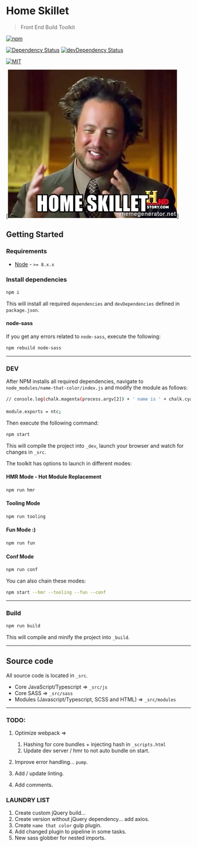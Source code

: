 # Home Skillet
> Front End Build Toolkit

[![npm][npm-image]]()

[![Dependency Status][dep-image]][dep-url] [![devDependency Status][dev-dep-image]][dev-dep-url]

[![MIT][mit-image]][mit-url]

[![homeskillet]]

## Getting Started

### Requirements
* [Node][node-url] - `>= 8.x.x`

### Install dependencies
```sh
npm i
```
This will install all required `dependencies` and `devDependencies` defined in `package.json`.

#### node-sass
If you get any errors related to `node-sass`, execute the following:
```sh
npm rebuild node-sass
```

-----------------------

### DEV
After NPM installs all required dependencies, navigate to `node_modules/name-that-color/index.js` and modify the  module as follows:
```sh
// console.log(chalk.magenta(process.argv[2]) + ' name is ' + chalk.cyan(ntc.name(oneColor(process.argv[2]).hex())[1]));

module.exports = ntc;
```

Then execute the following command:
```sh
npm start
```
This will compile the project into `_dev`, launch your browser and watch for changes in `_src`.

The toolkit has options to launch in different modes:

#### HMR Mode - Hot Module Replacement
```sh
npm run hmr
```

#### Tooling Mode
```sh
npm run tooling
```

#### Fun Mode :)
```sh
npm run fun
```

#### Conf Mode
```sh
npm run conf
```

You can also chain these modes:
```sh
npm start --hmr --tooling --fun --conf
```

-----------------------

### Build
```sh
npm run build
```
This will compile and minify the project into `_build`.

-----------------------

## Source code
All source code is located in `_src`.

* Core JavaScript/Typescript => `_src/js`
* Core SASS => `_src/sass`
* Modules (Javascript/Typescript, SCSS and HTML) => `_src/modules`

-----------------------

### TODO:

1. Optimize webpack =>
    1. Hashing for core bundles + injecting hash in `_scripts.html`
    1. Update dev server / hmr to not auto bundle on start.

1. Improve error handling... `pump`.
1. Add / update linting.
1. Add comments.

### LAUNDRY LIST
1. Create custom jQuery build...
1. Create version without jQuery dependency... add axios.
1. Create `name that color` gulp plugin.
1. Add changed plugin to pipeline in some tasks.
1. New sass globber for nested imports.

[node-url]: https://nodejs.org/en/
[npm-url]: https://www.npmjs.com/
[npm-image]: https://img.shields.io/npm/v/npm.svg
[mit-image]: https://img.shields.io/github/license/mashape/apistatus.svg
[mit-url]: https://github.com/jthomas077/home-skillet/blob/master/LICENSE
[dev-dep-image]: https://david-dm.org/jthomas077/home-skillet/dev-status.svg
[dev-dep-url]: https://david-dm.org/jthomas077/home-skillet/?type=dev
[dep-image]: https://david-dm.org/jthomas077/home-skillet/status.svg
[dep-url]: https://david-dm.org/jthomas077/home-skillet
[homeskillet]: toolkit/home-skillet.jpg?s=200 "Home Skillet"
